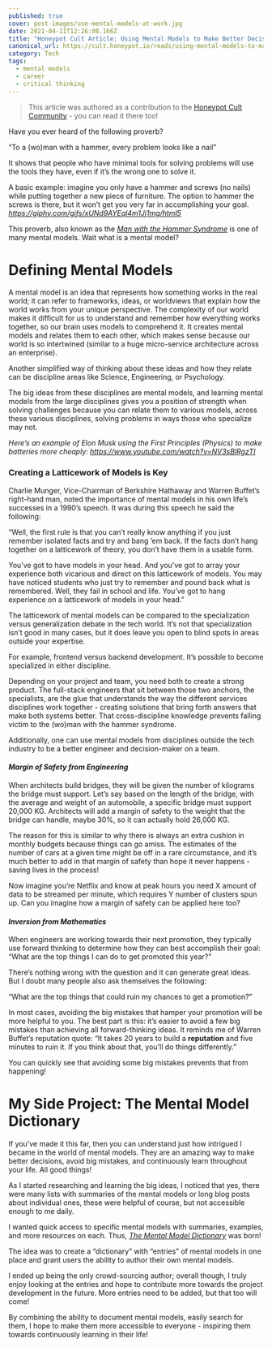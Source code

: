 ```yaml
---
published: true
cover: post-images/use-mental-models-at-work.jpg
date: 2021-04-11T12:26:08.166Z
title: "Honeypot Cult Article: Using Mental Models to Make Better Decisions at Work"
canonical_url: https://cult.honeypot.io/reads/using-mental-models-to-make-better-decisions-at-work
category: Tech
tags:
  - mental models
  - career
  - critical thinking
---
```

> This article was authored as a contribution to the [Honeypot Cult Community](https://cult.honeypot.io/reads/using-mental-models-to-make-better-decisions-at-work) - you can read it there too!

Have you ever heard of the following proverb?

“To a (wo)man with a hammer, every problem looks like a nail”

It shows that people who have minimal tools for solving problems will use the tools they have, even if it’s the wrong one to solve it.

A basic example: imagine you only have a hammer and screws (no nails) while putting together a new piece of furniture. The option to hammer the screws is there, but it won’t get you very far in accomplishing your goal. *<https://giphy.com/gifs/xUNd9AYEql4m1Jj1mg/html5>*

This proverb, also known as the *[Man with the Hammer Syndrome](https://mentalmodeldictionary.com/mental-model/manWithHammerSyndrome)* is one of many mental models. Wait what is a mental model?

# Defining Mental Models

A mental model is an idea that represents how something works in the real world; it can refer to frameworks, ideas, or worldviews that explain how the world works from your unique perspective. The complexity of our world makes it difficult for us to understand and remember how everything works together, so our brain uses models to comprehend it. It creates mental models and relates them to each other, which makes sense because our world is so intertwined (similar to a huge micro-service architecture across an enterprise).

Another simplified way of thinking about these ideas and how they relate can be discipline areas like Science, Engineering, or Psychology.

The big ideas from these disciplines are mental models, and learning mental models from the large disciplines gives you a position of strength when solving challenges because you can relate them to various models, across these various disciplines, solving problems in ways those who specialize may not.

*Here’s an example of Elon Musk using the First Principles (Physics) to make batteries more cheaply: <https://www.youtube.com/watch?v=NV3sBlRgzTI>*

### **Creating a Latticework of Models is Key**

Charlie Munger, Vice-Chairman of Berkshire Hathaway and Warren Buffet’s right-hand man, noted the importance of mental models in his own life’s successes in a 1990’s speech. It was during this speech he said the following:

“Well, the first rule is that you can’t really know anything if you just remember isolated facts and try and bang ’em back. If the facts don’t hang together on a latticework of theory, you don’t have them in a usable form.

You’ve got to have models in your head. And you’ve got to array your experience both vicarious and direct on this latticework of models. You may have noticed students who just try to remember and pound back what is remembered. Well, they fail in school and life. You’ve got to hang experience on a latticework of models in your head.”

The latticework of mental models can be compared to the specialization versus generalization debate in the tech world. It’s not that specialization isn’t good in many cases, but it does leave you open to blind spots in areas outside your expertise.

For example, frontend versus backend development. It’s possible to become specialized in either discipline.

Depending on your project and team, you need both to create a strong product. The full-stack engineers that sit between those two anchors, the specialists, are the glue that understands the way the different services disciplines work together - creating solutions that bring forth answers that make both systems better. That cross-discipline knowledge prevents falling victim to the (wo)man with the hammer syndrome.

Additionally, one can use mental models from disciplines outside the tech industry to be a better engineer and decision-maker on a team.

#### *Margin of Safety from Engineering*

When architects build bridges, they will be given the number of kilograms the bridge must support. Let’s say based on the length of the bridge, with the average and weight of an automobile, a specific bridge must support 20,000 KG. Architects will add a margin of safety to the weight that the bridge can handle, maybe 30%, so it can actually hold 26,000 KG.

The reason for this is similar to why there is always an extra cushion in monthly budgets because things can go amiss. The estimates of the number of cars at a given time might be off in a rare circumstance, and it’s much better to add in that margin of safety than hope it never happens - saving lives in the process!

Now imagine you’re Netflix and know at peak hours you need X amount of data to be streamed per minute, which requires Y number of clusters spun up. Can you imagine how a margin of safety can be applied here too?

#### *Inversion from Mathematics*

When engineers are working towards their next promotion, they typically use forward thinking to determine how they can best accomplish their goal: “What are the top things I can do to get promoted this year?”

There’s nothing wrong with the question and it can generate great ideas. But I doubt many people also ask themselves the following:

“What are the top things that could ruin my chances to get a promotion?”

In most cases, avoiding the big mistakes that hamper your promotion will be more helpful to you. The best part is this: it’s easier to avoid a few big mistakes than achieving all forward-thinking ideas. It reminds me of Warren Buffet’s reputation quote: “It takes 20 years to build a **reputation** and five minutes to ruin it. If you think about that, you'll do things differently.”

You can quickly see that avoiding some big mistakes prevents that from happening!

# My Side Project: The Mental Model Dictionary

If you’ve made it this far, then you can understand just how intrigued I became in the world of mental models. They are an amazing way to make better decisions, avoid big mistakes, and continuously learn throughout your life. All good things!

As I started researching and learning the big ideas, I noticed that yes, there were many lists with summaries of the mental models or long blog posts about individual ones, these were helpful of course, but not accessible enough to me daily.

I wanted quick access to specific mental models with summaries, examples, and more resources on each. Thus, *[The Mental Model Dictionary](https://mentalmodeldictionary.com/)* was born!

The idea was to create a “dictionary” with “entries” of mental models in one place and grant users the ability to author their own mental models.

I ended up being the only crowd-sourcing author; overall though, I truly enjoy looking at the entries and hope to contribute more towards the project development in the future. More entries need to be added, but that too will come!

By combining the ability to document mental models, easily search for them, I hope to make them more accessible to everyone - inspiring them towards continuously learning in their life!